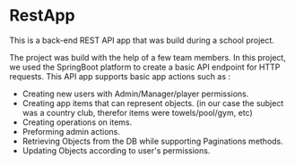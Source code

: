 # RestApp
This is a back-end REST API app that was build during a school project.

The project was build with the help of a few team members.
In this project, we used the SpringBoot platform to create a basic API endpoint for HTTP requests.
This API app supports basic app actions such as :

 - Creating new users with Admin/Manager/player permissions.
 - Creating app items that can represent objects. (in our case the subject was a country club, therefor items were towels/pool/gym, etc)
 - Creating operations on items.
 - Preforming admin actions.
 - Retrieving Objects from the DB while supporting Paginations methods.
 - Updating Objects according to user's permissions.
